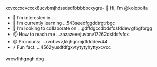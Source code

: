 xcvxccxcxcxcx8ucvbmjhdssdsdfbbbbbcxygre- 👋 Hi, I’m @kolopolfa
- 👀 I’m interested in ...
- 🌱 I’m currently learning ...543seedfggddtrgtrbgc
- 💞️ I’m looking to collaborate on ...gdffdgccdbdsfdsfddewgfbgfbrgg
- 📫 How to reach me ...zazazeeejuvbnv17262dsfdsfvfcx
- 😄 Pronouns: ...xvcbvvv,kkjhgnmjdfdddew44
- ⚡ Fun fact: ...4562yusdfdfgxvtytytyhyttyxcvcc
<!---bvfv15sddsj,kj,kerxvcfsscgc
kolopolfa/kolopolfa is a ✨ special ✨ repository bdsrwefecause its `README.md` (this file) appears on your GitHub profile.564552
You can click the Preview link to take a look at your changes.543hnjmmjjmkui36363gbfnh
--->
wrewfhhgngh
dbg
